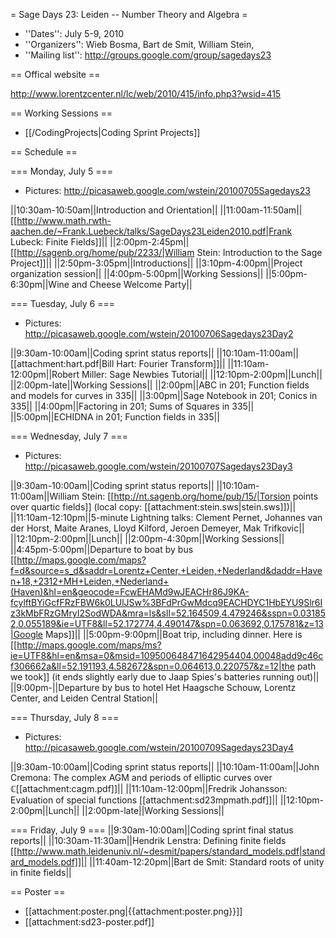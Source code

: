 = Sage Days 23: Leiden -- Number Theory and Algebra =

 * ''Dates'': July 5-9, 2010
 * ''Organizers'':  Wieb Bosma, Bart de Smit, William Stein, 
 * ''Mailing list'': http://groups.google.com/group/sagedays23

== Offical website ==

  http://www.lorentzcenter.nl/lc/web/2010/415/info.php3?wsid=415

== Working Sessions ==

  * [[/CodingProjects|Coding Sprint Projects]]

== Schedule ==


=== Monday, July 5 ===

 * Pictures: http://picasaweb.google.com/wstein/20100705Sagedays23

||10:30am-10:50am||Introduction and Orientation||
||11:00am-11:50am||[[http://www.math.rwth-aachen.de/~Frank.Luebeck/talks/SageDays23Leiden2010.pdf|Frank Lubeck: Finite Fields]]||
||2:00pm-2:45pm|| [[http://sagenb.org/home/pub/2233/|William Stein: Introduction to the Sage Project]]||
||2:50pm-3:05pm||Introductions||
||3:10pm-4:00pm||Project organization session||
||4:00pm-5:00pm||Working Sessions||
||5:00pm-6:30pm||Wine and Cheese Welcome Party||

=== Tuesday, July 6 ===

 * Pictures: http://picasaweb.google.com/wstein/20100706Sagedays23Day2

||9:30am-10:00am||Coding sprint status reports||
||10:10am-11:00am||[[attachment:hart.pdf|Bill Hart: Fourier Transform]]||
||11:10am-12:00pm||Robert Miller: Sage Newbies Tutorial||
||12:10pm-2:00pm||Lunch||
||2:00pm-late||Working Sessions||
||2:00pm||ABC in 201; Function fields and models for curves in 335||
||3:00pm||Sage Notebook in 201; Conics in 335||
||4:00pm||Factoring in 201; Sums of Squares in 335||
||5:00pm||ECHIDNA in 201; Function fields in 335||

=== Wednesday, July 7 ===

 * Pictures: http://picasaweb.google.com/wstein/20100707Sagedays23Day3

||9:30am-10:00am||Coding sprint status reports||
||10:10am-11:00am||William Stein: [[http://nt.sagenb.org/home/pub/15/|Torsion points over quartic fields]] (local copy: [[attachment:stein.sws|stein.sws]])||
||11:10am-12:10pm||5-minute Lightning talks: Clement Pernet, Johannes van der Horst, Maite Aranes, Lloyd Kilford, Jeroen Demeyer, Mak Trifkovic||
||12:10pm-2:00pm||Lunch||
||2:00pm-4:30pm||Working Sessions||
||4:45pm-5:00pm||Departure to boat by bus  [[http://maps.google.com/maps?f=d&source=s_d&saddr=Lorentz+Center,+Leiden,+Nederland&daddr=Haven+18,+2312+MH+Leiden,+Nederland+(Haven)&hl=en&geocode=FcwEHAMd9wJEACHr86J9KA-fcylftBYiGcfFRzFBW6k0LUlJSw%3BFdPrGwMdcq9EACHDYC1HbEYU9Slr6Iz3kMbFRzGMryI2SodWDA&mra=ls&sll=52.164509,4.479246&sspn=0.031852,0.055189&ie=UTF8&ll=52.172774,4.490147&spn=0.063692,0.175781&z=13|Google Maps]]||
||5:00pm-9:00pm||Boat trip, including dinner.  Here is [[http://maps.google.com/maps/ms?ie=UTF8&hl=en&msa=0&msid=109500648471642954404.00048add9c46cf306662a&ll=52.191193,4.582672&spn=0.064613,0.220757&z=12|the path we took]] (it ends slightly early due to Jaap Spies's batteries running out)||
||9:00pm-||Departure by bus to hotel Het Haagsche Schouw, Lorentz Center, and Leiden Central Station||


=== Thursday, July 8 ===

  * Pictures: http://picasaweb.google.com/wstein/20100709Sagedays23Day4

||9:30am-10:00am||Coding sprint status reports||
||10:10am-11:00am||John Cremona: The complex AGM and periods of elliptic curves over $\mathbb{C}$[[attachment:cagm.pdf]]||
||11:10am-12:00pm||Fredrik Johansson: Evaluation of special functions [[attachment:sd23mpmath.pdf]]||
||12:10pm-2:00pm||Lunch||
||2:00pm-late||Working Sessions||

=== Friday, July 9 ===
||9:30am-10:00am||Coding sprint final status reports||
||10:30am-11:30am||Hendrik Lenstra: Defining finite fields [[http://www.math.leidenuniv.nl/~desmit/papers/standard_models.pdf|standard_models.pdf]]||
||11:40am-12:20pm||Bart de Smit: Standard roots of unity in finite fields||

== Poster ==
 
  * [[attachment:poster.png|{{attachment:poster.png}}]]
  * [[attachment:sd23-poster.pdf]]
